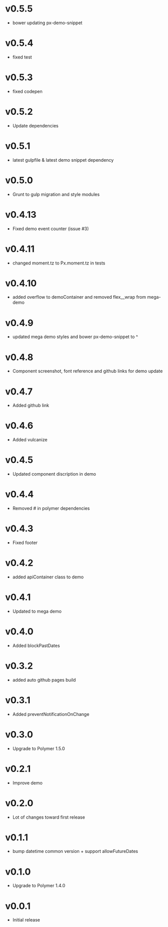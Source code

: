 
v0.5.5
==================
* bower updating px-demo-snippet

v0.5.4
==================
* fixed test

v0.5.3
==================
* fixed codepen

v0.5.2
==================
* Update dependencies

v0.5.1
==================
* latest gulpfile & latest demo snippet dependency

v0.5.0
==================
* Grunt to gulp migration and style modules

v0.4.13
==================
* Fixed demo event counter (issue #3)

v0.4.11
==================
* changed moment.tz to Px.moment.tz in tests

v0.4.10
==================
* added overflow to demoContainer and removed flex__wrap from mega-demo

v0.4.9
==================
* updated mega demo styles and bower px-demo-snippet to ^

v0.4.8
==================
* Component screenshot, font reference and github links for demo update

v0.4.7
==================
* Added github link

v0.4.6
==================
* Added vulcanize

v0.4.5
==================
* Updated component discription in demo

v0.4.4
==================
* Removed # in polymer dependencies

v0.4.3
==================
* Fixed footer

v0.4.2
==================
* added apiContainer class to demo

v0.4.1
==================
* Updated to mega demo

v0.4.0
==================
* Added blockPastDates

v0.3.2
==================
* added auto github pages build

v0.3.1
==================
* Added preventNotificationOnChange

v0.3.0
==================
* Upgrade to Polymer 1.5.0

v0.2.1
==================
* Improve demo

v0.2.0
==================
* Lot of changes toward first release

v0.1.1
==================
* bump datetime common version + support allowFutureDates

v0.1.0
==================
* Upgrade to Polymer 1.4.0

v0.0.1
==================
* Initial release
